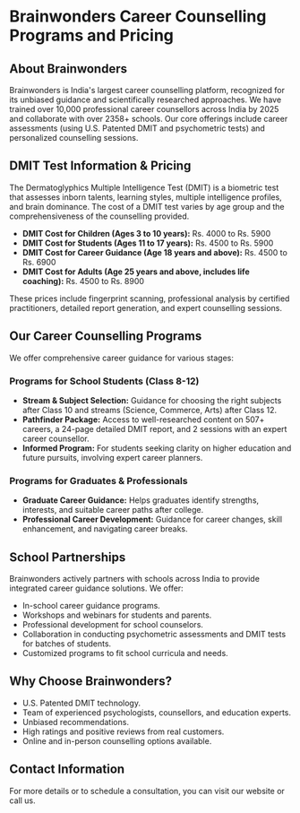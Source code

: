 # Brainwonders Career Counselling Programs and Pricing

## About Brainwonders
Brainwonders is India's largest career counselling platform, recognized for its unbiased guidance and scientifically researched approaches. We have trained over 10,000 professional career counsellors across India by 2025 and collaborate with over 2358+ schools. Our core offerings include career assessments (using U.S. Patented DMIT and psychometric tests) and personalized counselling sessions.

## DMIT Test Information & Pricing
The Dermatoglyphics Multiple Intelligence Test (DMIT) is a biometric test that assesses inborn talents, learning styles, multiple intelligence profiles, and brain dominance. The cost of a DMIT test varies by age group and the comprehensiveness of the counselling provided.

* **DMIT Cost for Children (Ages 3 to 10 years):** Rs. 4000 to Rs. 5900
* **DMIT Cost for Students (Ages 11 to 17 years):** Rs. 4500 to Rs. 5900
* **DMIT Cost for Career Guidance (Age 18 years and above):** Rs. 4500 to Rs. 6900
* **DMIT Cost for Adults (Age 25 years and above, includes life coaching):** Rs. 4500 to Rs. 8900

These prices include fingerprint scanning, professional analysis by certified practitioners, detailed report generation, and expert counselling sessions.

## Our Career Counselling Programs
We offer comprehensive career guidance for various stages:

### Programs for School Students (Class 8-12)
* **Stream & Subject Selection:** Guidance for choosing the right subjects after Class 10 and streams (Science, Commerce, Arts) after Class 12.
* **Pathfinder Package:** Access to well-researched content on 507+ careers, a 24-page detailed DMIT report, and 2 sessions with an expert career counsellor.
* **Informed Program:** For students seeking clarity on higher education and future pursuits, involving expert career planners.

### Programs for Graduates & Professionals
* **Graduate Career Guidance:** Helps graduates identify strengths, interests, and suitable career paths after college.
* **Professional Career Development:** Guidance for career changes, skill enhancement, and navigating career breaks.

## School Partnerships
Brainwonders actively partners with schools across India to provide integrated career guidance solutions. We offer:
* In-school career guidance programs.
* Workshops and webinars for students and parents.
* Professional development for school counselors.
* Collaboration in conducting psychometric assessments and DMIT tests for batches of students.
* Customized programs to fit school curricula and needs.

## Why Choose Brainwonders?
* U.S. Patented DMIT technology.
* Team of experienced psychologists, counsellors, and education experts.
* Unbiased recommendations.
* High ratings and positive reviews from real customers.
* Online and in-person counselling options available.

## Contact Information
For more details or to schedule a consultation, you can visit our website or call us.